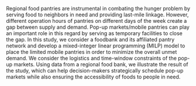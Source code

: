 Regional food pantries are instrumental in combating the hunger problem by serving food to neighbors in need and providing last-mile linkage. 
However, different operation hours of pantries on different days of the week create a gap between supply and demand. 
Pop-up markets/mobile pantries can play an important role in this regard by serving as temporary facilities to close the gap. 
In this study, we consider a foodbank and its affiliated pantry network and develop a mixed-integer linear programming (MILP) model to place the limited mobile pantries in order to minimize the overall unmet demand. 
We consider the logistics and time-window constraints of the pop-up markets. 
Using data from a regional food bank, we illustrate the result of the study, which can help decision-makers strategically schedule pop-up markets while also ensuring the accessibility of foods to people in need. 
